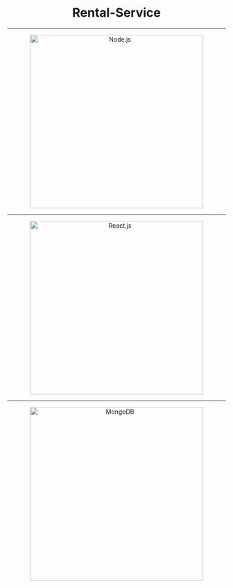 <!--Project name-->
<h1 align="center">
Rental-Service
</h1>
<hr>
<!--lint disable no-literal-urls-->
<p align="center">
  <a href="https://nodejs.org/">
    <img
      alt="Node.js"
      src="https://nodejs.org/static/images/logo-light.svg"
      width="400"
    />
  </a>
</p>
<hr>
<!--lint disable no-literal-urls-->
<p align="center">
  <a href="https://Reactjs.org/">
    <img
      alt="React.js"
      src="https://upload.wikimedia.org/wikipedia/commons/a/a7/React-icon.svg"
      width="400"
    />
  </a>
</p>
<hr>
<!--lint disable no-literal-urls-->
<p align="center">
  <a href="https://docs.mongodb.com/">
    <img
      alt="MongoDB"
      src="https://upload.wikimedia.org/wikipedia/commons/9/93/MongoDB_Logo.svg"
      width="400"
    />
  </a>
</p>
